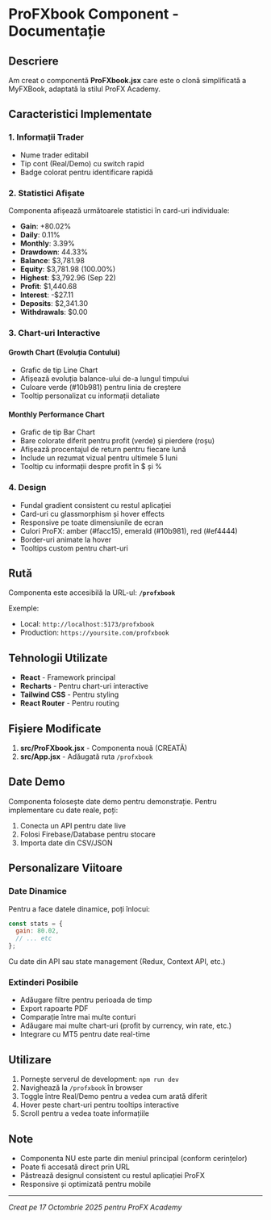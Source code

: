 # ProFXbook Component - Documentație

## Descriere
Am creat o componentă **ProFXbook.jsx** care este o clonă simplificată a MyFXBook, adaptată la stilul ProFX Academy.

## Caracteristici Implementate

### 1. **Informații Trader**
- Nume trader editabil
- Tip cont (Real/Demo) cu switch rapid
- Badge colorat pentru identificare rapidă

### 2. **Statistici Afișate**
Componenta afișează următoarele statistici în card-uri individuale:
- **Gain**: +80.02%
- **Daily**: 0.11%
- **Monthly**: 3.39%
- **Drawdown**: 44.33%
- **Balance**: $3,781.98
- **Equity**: $3,781.98 (100.00%)
- **Highest**: $3,792.96 (Sep 22)
- **Profit**: $1,440.68
- **Interest**: -$27.11
- **Deposits**: $2,341.30
- **Withdrawals**: $0.00

### 3. **Chart-uri Interactive**

#### Growth Chart (Evoluția Contului)
- Grafic de tip Line Chart
- Afișează evoluția balance-ului de-a lungul timpului
- Culoare verde (#10b981) pentru linia de creștere
- Tooltip personalizat cu informații detaliate

#### Monthly Performance Chart
- Grafic de tip Bar Chart
- Bare colorate diferit pentru profit (verde) și pierdere (roșu)
- Afișează procentajul de return pentru fiecare lună
- Include un rezumat vizual pentru ultimele 5 luni
- Tooltip cu informații despre profit în $ și %

### 4. **Design**
- Fundal gradient consistent cu restul aplicației
- Card-uri cu glassmorphism și hover effects
- Responsive pe toate dimensiunile de ecran
- Culori ProFX: amber (#facc15), emerald (#10b981), red (#ef4444)
- Border-uri animate la hover
- Tooltips custom pentru chart-uri

## Rută
Componenta este accesibilă la URL-ul: **`/profxbook`**

Exemple:
- Local: `http://localhost:5173/profxbook`
- Production: `https://yoursite.com/profxbook`

## Tehnologii Utilizate
- **React** - Framework principal
- **Recharts** - Pentru chart-uri interactive
- **Tailwind CSS** - Pentru styling
- **React Router** - Pentru routing

## Fișiere Modificate
1. **src/ProFXbook.jsx** - Componenta nouă (CREATĂ)
2. **src/App.jsx** - Adăugată ruta `/profxbook`

## Date Demo
Componenta folosește date demo pentru demonstrație. Pentru implementare cu date reale, poți:
1. Conecta un API pentru date live
2. Folosi Firebase/Database pentru stocare
3. Importa date din CSV/JSON

## Personalizare Viitoare

### Date Dinamice
Pentru a face datele dinamice, poți înlocui:
```javascript
const stats = {
  gain: 80.02,
  // ... etc
};
```

Cu date din API sau state management (Redux, Context API, etc.)

### Extinderi Posibile
- Adăugare filtre pentru perioada de timp
- Export rapoarte PDF
- Comparație între mai multe conturi
- Adăugare mai multe chart-uri (profit by currency, win rate, etc.)
- Integrare cu MT5 pentru date real-time

## Utilizare
1. Pornește serverul de development: `npm run dev`
2. Navighează la `/profxbook` în browser
3. Toggle între Real/Demo pentru a vedea cum arată diferit
4. Hover peste chart-uri pentru tooltips interactive
5. Scroll pentru a vedea toate informațiile

## Note
- Componenta NU este parte din meniul principal (conform cerințelor)
- Poate fi accesată direct prin URL
- Păstrează designul consistent cu restul aplicației ProFX
- Responsive și optimizată pentru mobile

---
*Creat pe 17 Octombrie 2025 pentru ProFX Academy*
